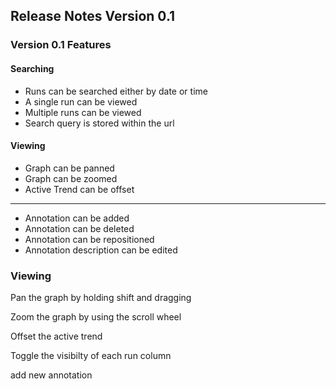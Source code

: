 ## Release Notes Version 0.1

### Version 0.1 Features

#### Searching

- Runs can be searched either by date or time
- A single run can be viewed
- Multiple runs can be viewed
- Search query is stored within the url
 
#### Viewing

- Graph can be panned
- Graph can be zoomed
- Active Trend can be offset

---

- Annotation can be added
- Annotation can be deleted
- Annotation can be repositioned
- Annotation description can be edited


 
 
### Viewing

Pan the graph by holding shift and dragging 

Zoom the graph by using the scroll wheel

Offset the active trend

Toggle the visibilty of each run column

add new annotation


